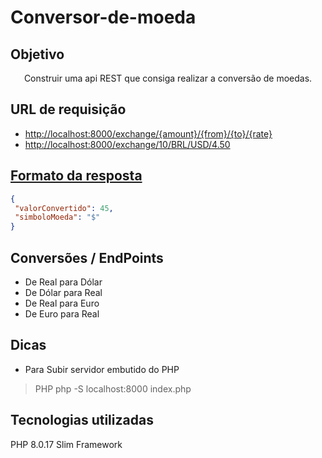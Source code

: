# Conversor-de-moeda

## Objetivo

<p align='center'>
  Construir uma api REST que consiga realizar a conversão de moedas.
</p>

## URL de requisição 

* <a href="#">http://localhost:8000/exchange/{amount}/{from}/{to}/{rate}</a>
* <a href="#">http://localhost:8000/exchange/10/BRL/USD/4.50

## Formato da resposta
 ~~~ JSON
 {
  "valorConvertido": 45,
  "simboloMoeda": "$"
 }
 ~~~

## Conversões / EndPoints

* De Real para Dólar
* De Dólar para Real
* De Real para Euro
* De Euro para Real

## Dicas 

* Para Subir servidor embutido do PHP 
> PHP php -S localhost:8000 index.php

## Tecnologias utilizadas
PHP 8.0.17
Slim Framework
